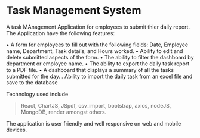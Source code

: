 #  Task Management System
A task MAnagement Application for employees to submit thier daily report. The Application have the following features:

•	A form for employees to fill out with the following fields: Date, Employee name, Department, Task details, and Hours worked.
•	Ability to edit and delete submitted aspects of the form.
•	The ability to filter the dashboard by department or employee name.
•	The ability to export the daily task report to a PDF file.
•	A dashboard that displays a summary of all the tasks submitted for the day.
. Ability to import the daily task from an excel file and save to the database

Technology used include
> React, ChartJS, JSpdf, csv_import, bootstrap, axios, nodeJS, MongoDB, render amongst others.

The application is user friendly and well responsive on web and mobile devices.
